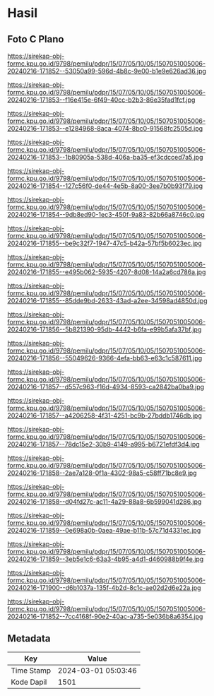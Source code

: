 # Hasil

## Foto C Plano

https://sirekap-obj-formc.kpu.go.id/9798/pemilu/pdpr/15/07/05/10/05/1507051005006-20240216-171852--53050a99-596d-4b8c-9e00-b1e9e626ad36.jpg

https://sirekap-obj-formc.kpu.go.id/9798/pemilu/pdpr/15/07/05/10/05/1507051005006-20240216-171853--f16e415e-6f49-40cc-b2b3-86e35fad1fcf.jpg

https://sirekap-obj-formc.kpu.go.id/9798/pemilu/pdpr/15/07/05/10/05/1507051005006-20240216-171853--e1284968-8aca-4074-8bc0-91568fc2505d.jpg

https://sirekap-obj-formc.kpu.go.id/9798/pemilu/pdpr/15/07/05/10/05/1507051005006-20240216-171853--1b80905a-538d-406a-ba35-ef3cdcced7a5.jpg

https://sirekap-obj-formc.kpu.go.id/9798/pemilu/pdpr/15/07/05/10/05/1507051005006-20240216-171854--127c56f0-de44-4e5b-8a00-3ee7b0b93f79.jpg

https://sirekap-obj-formc.kpu.go.id/9798/pemilu/pdpr/15/07/05/10/05/1507051005006-20240216-171854--9db8ed90-1ec3-450f-9a83-82b66a8746c0.jpg

https://sirekap-obj-formc.kpu.go.id/9798/pemilu/pdpr/15/07/05/10/05/1507051005006-20240216-171855--be9c32f7-1947-47c5-b42a-57bf5b6023ec.jpg

https://sirekap-obj-formc.kpu.go.id/9798/pemilu/pdpr/15/07/05/10/05/1507051005006-20240216-171855--e495b062-5935-4207-8d08-14a2a6cd786a.jpg

https://sirekap-obj-formc.kpu.go.id/9798/pemilu/pdpr/15/07/05/10/05/1507051005006-20240216-171855--85dde9bd-2633-43ad-a2ee-34598ad4850d.jpg

https://sirekap-obj-formc.kpu.go.id/9798/pemilu/pdpr/15/07/05/10/05/1507051005006-20240216-171856--5b821390-95db-4442-b6fa-e99b5afa37bf.jpg

https://sirekap-obj-formc.kpu.go.id/9798/pemilu/pdpr/15/07/05/10/05/1507051005006-20240216-171856--55049626-9366-4efa-bb63-e63c1c587611.jpg

https://sirekap-obj-formc.kpu.go.id/9798/pemilu/pdpr/15/07/05/10/05/1507051005006-20240216-171857--d557c963-f16d-4934-8593-ca2842ba0ba9.jpg

https://sirekap-obj-formc.kpu.go.id/9798/pemilu/pdpr/15/07/05/10/05/1507051005006-20240216-171857--a4206258-4f31-4251-bc9b-27bddb1746db.jpg

https://sirekap-obj-formc.kpu.go.id/9798/pemilu/pdpr/15/07/05/10/05/1507051005006-20240216-171857--78dc15e2-30b9-4149-a995-b6721efdf3d4.jpg

https://sirekap-obj-formc.kpu.go.id/9798/pemilu/pdpr/15/07/05/10/05/1507051005006-20240216-171858--2ae7a128-0f1a-4302-98a5-c58ff71bc8e9.jpg

https://sirekap-obj-formc.kpu.go.id/9798/pemilu/pdpr/15/07/05/10/05/1507051005006-20240216-171858--d04fd27c-ac11-4a29-88a8-6b599041d286.jpg

https://sirekap-obj-formc.kpu.go.id/9798/pemilu/pdpr/15/07/05/10/05/1507051005006-20240216-171859--0e698a0b-0aea-49ae-b11b-57c71d4331ec.jpg

https://sirekap-obj-formc.kpu.go.id/9798/pemilu/pdpr/15/07/05/10/05/1507051005006-20240216-171859--3eb5e1c6-63a3-4b95-a4d1-d460988b9f4e.jpg

https://sirekap-obj-formc.kpu.go.id/9798/pemilu/pdpr/15/07/05/10/05/1507051005006-20240216-171900--d6b1037a-135f-4b2d-8c1c-ae02d2d6e22a.jpg

https://sirekap-obj-formc.kpu.go.id/9798/pemilu/pdpr/15/07/05/10/05/1507051005006-20240216-171852--7cc4168f-90e2-40ac-a735-5e036b8a6354.jpg


## Metadata

| Key        | Value               |
| ---------- | ------------------- |
| Time Stamp | 2024-03-01 05:03:46 |
| Kode Dapil | 1501                |



